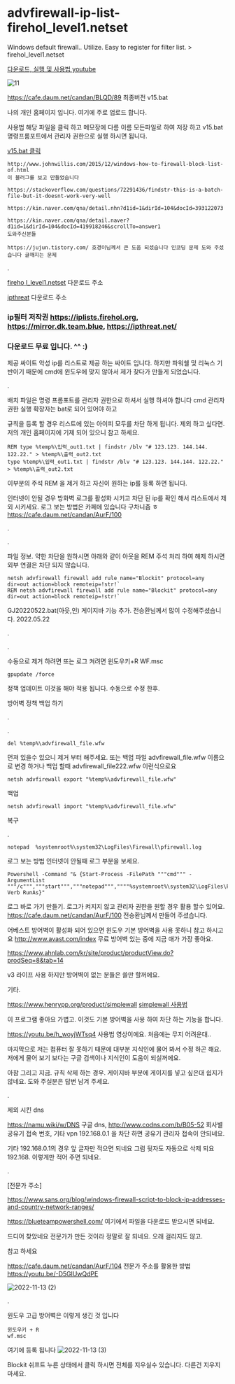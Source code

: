 # advfirewall-ip-list-firehol_level1.netset
Windows default firewall.. Utilize. Easy to register for filter list. > firehol_level1.netset

[다운로드, 실행 및 사용법 youtube](https://youtu.be/W_InIAXNEx8)

![11](https://user-images.githubusercontent.com/1571600/169641629-b1fe40a7-03bc-4e7f-a19f-5c0f9d8dbfcd.png)

https://cafe.daum.net/candan/BLQD/89 최종버전 v15.bat

나의 개인 홈페이지 입니다. 여기에 주로 업로드 합니다.

사용법 해당 파일을 클릭 하고 메모장에 다름 이름 모든파일로 하여 저장 하고 v15.bat 명령프롬포트에서 관리자 권한으로 실행 하시면 됩니다.

[v15.bat 클릭](https://github.com/oklokl/advfirewall-ip-list-firehol_level1.netset/blob/main/v15.bat)

```
http://www.johnwillis.com/2015/12/windows-how-to-firewall-block-list-of.html
이 블러그를 보고 만들었습니다

https://stackoverflow.com/questions/72291436/findstr-this-is-a-batch-file-but-it-doesnt-work-very-well

https://kin.naver.com/qna/detail.nhn?d1id=1&dirId=104&docId=393122073

https://kin.naver.com/qna/detail.naver?d1id=1&dirId=104&docId=419918246&scrollTo=answer1
도와주신분들

https://jujun.tistory.com/ 호경이님께서 큰 도움 되셨습니다 인코딩 문제 도와 주셨습니다 글깨지는 문제 
```

.

[fireho
l_level1.netset](https://iplists.firehol.org/files/firehol_level1.netset) 다운로드 주소

[ipthreat](https://lists.ipthreat.net/file/ipthreat-lists/threat/threat-100.txt) 다운로드 주소

### ip필터 저작권 https://iplists.firehol.org, https://mirror.dk.team.blue, https://ipthreat.net/

### 다운로드 무료 입니다. ^^ :)

제공 싸이트 악성 ip를 리스트로 제공 하는 싸이트 입니다. 하지만 파워쉘 및 리눅스 기반이기 때문에 cmd에 윈도우에 맞지 않아서 제가 찾다가 만들게 되었습니다.

.

배치 파일은 명령 프롬포트를 관리자 권한으로 하셔서 실행 하셔야 합니다 cmd 관리자 권한 실행 확장자는 bat로 되어 있어야 하고 

규칙을 등록 할 경우 리스트에 있는 아이피 모두를 차단 하게 됩니다. 제외 하고 싶다면. 저의 개인 홈페이지에 기제 되어 있으니 참고 하세요.

```
REM type %temp%\입력_out1.txt | findstr /blv "# 123.123. 144.144. 122.22." > %temp%\출력_out2.txt
type %temp%\입력_out1.txt | findstr /blv "# 123.123. 144.144. 122.22." > %temp%\출력_out2.txt
```

이부분의 주석 REM 을 제거 하고 자신이 원하는 ip를 등록 하면 됩니다.

인터넷이 안될 경우 방화벽 로그를 활성화 시키고 차단 된 ip를 확인 해서 리스트에서 제외 시키세요. 로그 보는 방법은 카페에 있습니다 구차니즘 ㅎ https://cafe.daum.net/candan/AurF/100

.

.

파일 정보. 약한 차단을 원하시면 아래와 같이 아웃을 REM 주석 처리 하여 해제 하시면 외부 연결은 차단 되지 않습니다.

```
netsh advfirewall firewall add rule name="Blockit" protocol=any dir=out action=block remoteip=!str!`
REM netsh advfirewall firewall add rule name="Blockit" protocol=any dir=out action=block remoteip=!str!`
```

GJ20220522.bat(아웃,인) 게이지바 기능 추가. 전승환님께서 많이 수정해주셨습니다. 2022.05.22

.

.

수동으로 제거 하려면 또는 로그 켜려면 윈도우키+R  WF.msc 

```
gpupdate /force 
```

정책 업데이트 이것을 해야 적용 됩니다. 수동으로 수정 한후.

방어벽 정책 백업 하기

.

.
```
del %temp%\advfirewall_file.wfw
```
먼져 있을수 있으니 제거 부터 해주세요. 또는 백업 파일 advfirewall_file.wfw 이름으로 변경 하거나 백업 할때 advfirewall_file222.wfw 이런식으로요
```
netsh advfirewall export "%temp%\advfirewall_file.wfw"
```
백업


```
netsh advfirewall import "%temp%\advfirewall_file.wfw"
```
복구


.

```
notepad  %systemroot%\system32\LogFiles\Firewall\pfirewall.log
```
로그 보는 방법 인터넷이 안될때 로그 부분을 보세요.

```
Powershell -Command "& {Start-Process -FilePath """cmd""" -ArgumentList """/c""","""start""","""notepad""",""""%systemroot%\system32\LogFiles\Firewall\pfirewall.log""""-Verb RunAs}"
```
로그 바로 가기 만들기. 로그가 켜지지 않고 관리자 권한을 원할 경우 활용 할수 있어요. https://cafe.daum.net/candan/AurF/100 전승환님께서 만들어 주셨습니다.

어베스트 방어벽이 활성화 되어 있으면 윈도우 기본 방어벽을 사용 못하니 참고 하시고요 http://www.avast.com/index 무료 방어벽 있는 중에 지금 애가 가장 좋아요.

https://www.ahnlab.com/kr/site/product/productView.do?prodSeq=8&tab=14 

v3 라이프 사용 하지만 방어벽이 없는 분들은 쓸만 할꺼에요.

기타.

https://www.henrypp.org/product/simplewall [simplewall 사용법](https://cafe.daum.net/candan/AurF/74)

이 프로그램 좋아요 가볍고. 이것도 기본 방어벽을 사용 하여 차단 하는 기능을 합니다.

https://youtu.be/h_woyjWTsq4 사용법 영상이에요. 처음에는 무지 어려운대.. 


마지막으로 저는 컴퓨터 잘 못하기 때문에 대부분 지식인에 물어 봐서 수정 하곤 해요. 저에게 물어 보기 보다는 구글 검색이나 지식인이 도움이 되실꺼에요.

아참 그리고 지금. 규칙 삭제 하는 경우. 게이지바 부분에 게이지를 넣고 싶은대 쉽지가 않네요. 도와 주실분은 답변 남겨 주세요.

.

제외 시킨 dns

https://namu.wiki/w/DNS 구글 dns, http://www.codns.com/b/B05-52 회사별 공유기 접속 번호, 기타 vpn 192.168.0.1 을 차단 하면 공유기 관리자 접속이 안되네요.

기타 192.168.0.1의 경우 앞 글자만 적으면 되네요 그럼 뒷자도 자동으로 삭제 되요 192.168. 이렇게만 적어 주면 되네요.

.

[전문가 주소]

https://www.sans.org/blog/windows-firewall-script-to-block-ip-addresses-and-country-network-ranges/

https://blueteampowershell.com/  여기에서 파일을 다운로드 받으시면 되네요.

드디어 찾았네요 전문가가 만든 것이라 정말로 잘 되네요. 오래 걸리지도 않고. 

참고 하세요

https://cafe.daum.net/candan/AurF/104 전문가 주소를 활용한 방법 https://youtu.be/-D5GlUwQdPE

![2022-11-13 (2)](https://user-images.githubusercontent.com/1571600/201519839-d818e201-1654-476b-a502-11e74a19a7f2.png)

.

윈도우 고급 방어벽은 이렇게 생긴 것 입니다

```
윈도우키 + R 
wf.msc
```

여기에 등록 됩니다
![2022-11-13 (3)](https://user-images.githubusercontent.com/1571600/201519899-14538a63-e07d-45d5-9c75-74cdb2b1ef47.png)

Blockit 쉬프트 누른 상태에서 클릭 하시면 전체를 지우실수 있습니다. 다른건 지우지 마세요.
